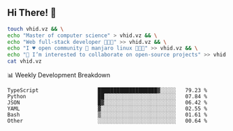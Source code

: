 ## Hi There! 👋

```sh
touch vhid.vz && \
echo "Master of computer science" > vhid.vz && \
echo "Web full-stack developer 🙈🙉🙊" >> vhid.vz && \
echo "I ♥️ open community 🎯 manjaro linux 🎉🐍🥳" >> vhid.vz && \
echo "👯 I’m interested to collaborate on open-source projects" >> vhid.vz && \
cat vhid.vz
```
:bar_chart: Weekly Development Breakdown

<!--START_SECTION:waka-->

```text
TypeScript                   ███████████████████▓░░░░░   79.23 %
Python                       ██░░░░░░░░░░░░░░░░░░░░░░░   07.84 %
JSON                         █▓░░░░░░░░░░░░░░░░░░░░░░░   06.42 %
YAML                         ▓░░░░░░░░░░░░░░░░░░░░░░░░   02.55 %
Bash                         ▒░░░░░░░░░░░░░░░░░░░░░░░░   01.61 %
Other                        ░░░░░░░░░░░░░░░░░░░░░░░░░   00.64 %
```

<!--END_SECTION:waka-->
